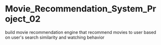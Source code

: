 # Movie_Recommendation_System_Project_02
build movie recommendation engine that recommend movies to user based on user's search similarity and watching behavior
